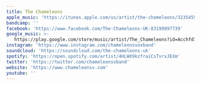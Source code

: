 ```yaml
---
title: The Chameleons
apple_music: 'https://itunes.apple.com/us/artist/the-chameleons/32354597'
bandcamp: ''
facebook: 'https://www.facebook.com/The-Chameleons-UK-83199897739'
google_music: >-
   https://play.google.com/store/music/artist/The_Chameleons?id=Acchfd7nukxgd3e2ifvlnqolwlq
instagram: 'https://www.instagram.com/chameleonsvoxband'
soundcloud: 'https://soundcloud.com/the-chameleons-uk'
spotify: 'https://open.spotify.com/artist/4HLWX9kzfraiCsTvrxJEXm'
twitter: 'https://twitter.com/chameleonsvband'
website: 'https://www.chameleonsv.com'
youtube: ''
---
```

